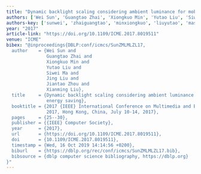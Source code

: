 ```yaml
---
title: "Dynamic backlight scaling considering ambient luminance for mobile energy saving"
authors: ['Wei Sun', 'Guangtao Zhai', 'Xiongkuo Min', 'Yutao Liu', 'Siwei Ma', 'Jing Liu 0002', 'Jiantao Zhou 0001', 'Xianming Liu']
authors-key: ['sunwei', 'zhaiguangtao', 'minxiongkuo', 'liuyutao', 'masiwei', 'liujing', 'zhoujiantao', 'liuxianming']
year: "2017"
article-link: "https://doi.org/10.1109/ICME.2017.8019511"
venue: "ICME"
bibex: "@inproceedings{DBLP:conf/icmcs/SunZMLMLZL17,
  author    = {Wei Sun and
               Guangtao Zhai and
               Xiongkuo Min and
               Yutao Liu and
               Siwei Ma and
               Jing Liu and
               Jiantao Zhou and
               Xianming Liu},
  title     = {Dynamic backlight scaling considering ambient luminance for mobile
               energy saving},
  booktitle = {2017 {IEEE} International Conference on Multimedia and Expo, {ICME}
               2017, Hong Kong, China, July 10-14, 2017},
  pages     = {25--30},
  publisher = {{IEEE} Computer Society},
  year      = {2017},
  url       = {https://doi.org/10.1109/ICME.2017.8019511},
  doi       = {10.1109/ICME.2017.8019511},
  timestamp = {Wed, 16 Oct 2019 14:14:56 +0200},
  biburl    = {https://dblp.org/rec/conf/icmcs/SunZMLMLZL17.bib},
  bibsource = {dblp computer science bibliography, https://dblp.org}
}"
---
```

